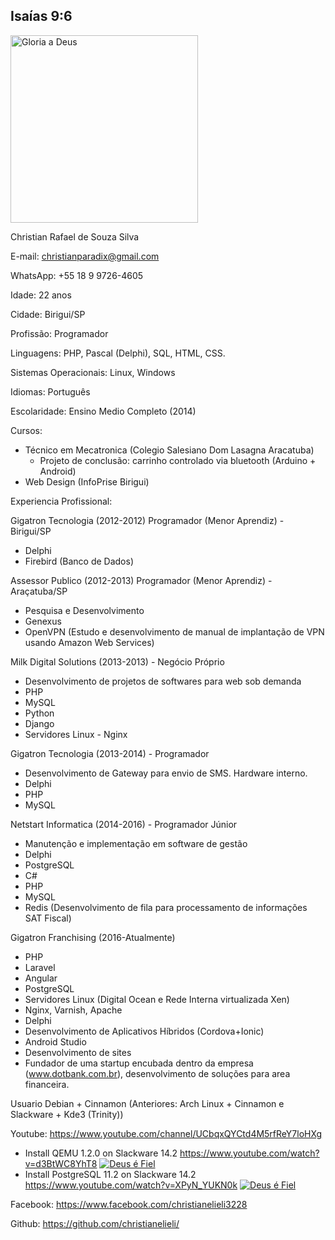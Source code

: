 ## Isaías 9:6

<img src="https://scontent.faru4-1.fna.fbcdn.net/v/t1.0-9/67402160_695052207605015_479721505928773632_n.jpg?_nc_cat=106&_nc_oc=AQkgNgtuclM0ZRiYm6t8JYN9ztMsDwk3qiHBPDV2Zk59iKlxAB2hv_ivPzL74zfVKcw&_nc_ht=scontent.faru4-1.fna&oh=4789b22a28abcbe11218678c42552d72&oe=5DAAD1E4" alt="Gloria a Deus" width="300">

Christian Rafael de Souza Silva

E-mail: christianparadix@gmail.com

WhatsApp: +55 18 9 9726-4605

Idade: 22 anos

Cidade: Birigui/SP

Profissão: Programador

Linguagens: PHP, Pascal (Delphi), SQL, HTML, CSS.

Sistemas Operacionais: Linux, Windows

Idiomas: Português

Escolaridade: Ensino Medio Completo (2014)

Cursos:
- Técnico em Mecatronica (Colegio Salesiano Dom Lasagna Aracatuba)
  - Projeto de conclusão: carrinho controlado via bluetooth (Arduino + Android)
- Web Design (InfoPrise Birigui)

Experiencia Profissional:

Gigatron Tecnologia (2012-2012) Programador (Menor Aprendiz) - Birigui/SP
  - Delphi
  - Firebird (Banco de Dados)

Assessor Publico (2012-2013) Programador (Menor Aprendiz) - Araçatuba/SP
  - Pesquisa e Desenvolvimento
  - Genexus
  - OpenVPN (Estudo e desenvolvimento de manual de implantação de VPN usando Amazon Web Services)

Milk Digital Solutions (2013-2013) - Negócio Próprio 
  - Desenvolvimento de projetos de softwares para web sob demanda
  - PHP
  - MySQL
  - Python
  - Django
  - Servidores Linux - Nginx

Gigatron Tecnologia (2013-2014) - Programador
  - Desenvolvimento de Gateway para envio de SMS. Hardware interno.
  - Delphi
  - PHP
  - MySQL

Netstart Informatica (2014-2016) - Programador Júnior
  - Manutenção e implementação em software de gestão
  - Delphi
  - PostgreSQL
  - C#
  - PHP
  - MySQL
  - Redis (Desenvolvimento de fila para processamento de informações SAT Fiscal)
  
Gigatron Franchising (2016-Atualmente)
  - PHP
  - Laravel
  - Angular
  - PostgreSQL
  - Servidores Linux (Digital Ocean e Rede Interna virtualizada Xen)
  - Nginx, Varnish, Apache
  - Delphi
  - Desenvolvimento de Aplicativos Híbridos (Cordova+Ionic)
  - Android Studio
  - Desenvolvimento de sites
  - Fundador de uma startup encubada dentro da empresa (www.dotbank.com.br), desenvolvimento de soluções para area financeira.
  
Usuario Debian + Cinnamon (Anteriores: Arch Linux + Cinnamon e Slackware + Kde3 (Trinity))

Youtube: https://www.youtube.com/channel/UCbqxQYCtd4M5rfReY7loHXg
  - Install QEMU 1.2.0 on Slackware 14.2 https://www.youtube.com/watch?v=d3BtWC8YhT8
    [![Deus é Fiel](https://img.youtube.com/vi/d3BtWC8YhT8/0.jpg)](https://www.youtube.com/watch?v=d3BtWC8YhT8)
  - Install PostgreSQL 11.2 on Slackware 14.2 https://www.youtube.com/watch?v=XPyN_YUKN0k
    [![Deus é Fiel](https://img.youtube.com/vi/XPyN_YUKN0k/0.jpg)](https://www.youtube.com/watch?v=XPyN_YUKN0k)

Facebook: https://www.facebook.com/christianelieli3228

Github: https://github.com/christianelieli/
